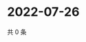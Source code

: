 # 2022-07-26

共 0 条

<!-- BEGIN WEIBO -->
<!-- 最后更新时间 Tue Jul 26 2022 01:22:51 GMT+0800 (China Standard Time) -->

<!-- END WEIBO -->
